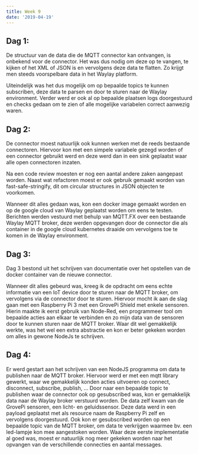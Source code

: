 ```yaml
---
title: Week 9
date: '2019-04-19'
---
```


## Dag 1:

De structuur van de data die de MQTT connector kan ontvangen, is onbekend voor de connector. Het was dus nodig om deze op te vangen, te kijken of het XML of JSON is en vervolgens deze data te flatten. Zo krijgt men steeds voorspelbare data in het Waylay platform.

Uiteindelijk was het dus mogelijk om op bepaalde topics te kunnen subscriben, deze data te parsen en door te sturen naar de Waylay environment. Verder werd er ook al op bepaalde plaatsen logs doorgestuurd en checks gedaan om te zien of alle mogelijke variabelen correct aanwezig waren.

## Dag 2:

De connector moest natuurlijk ook kunnen werken met de reeds bestaande connectoren. Hiervoor kon met een simpele variabele gezegd worden of een connector gebruikt werd en deze werd dan in een sink geplaatst waar alle open connectoren inzaten.

Na een code review moesten er nog een aantal andere zaken aangepast worden. Naast wat refactoren moest er ook gebruik gemaakt worden van fast-safe-stringify, dit om circular structures in JSON objecten te voorkomen.

Wanneer dit alles gedaan was, kon een docker image gemaakt worden en op de google cloud van Waylay geplaatst worden om eens te testen. Berichten werden vestuurd met behulp van MQTT.FX over een bestaande Waylay MQTT broker, deze werden opgevangen door de connector die als container in de google cloud kubernetes draaide om vervolgens toe te komen in de Waylay environment.

## Dag 3:

Dag 3 bestond uit het schrijven van documentatie over het opstellen van de docker container van de nieuwe connector.

Wanneer dit alles gebeurd was, kreeg ik de opdracht om eens echte informatie van een IoT device door te sturen naar de MQTT broker, om vervolgens via de connector door te sturen. Hiervoor mocht ik aan de slag gaan met een Raspberry Pi 3 met een GrovePi Shield met enkele sensoren.
Hierin maakte ik eerst gebruik van Node-Red, een programmeer tool om bepaalde acties aan elkaar te verbinden en zo mijn data van de sensoren door te kunnen sturen naar de MQTT broker. Waar dit wel gemakkelijk werkte, was het wel een extra abstractie en kon er beter gekeken worden om alles in gewone NodeJs te schrijven.

## Dag 4:

Er werd gestart aan het schrijven van een NodeJS programma om data te publishen naar de MQTT broker. Hiervoor werd er met een mqtt library gewerkt, waar we gemakkelijk konden acties uitvoeren op connect, disconnect, subscribe, publish, ...
Door naar een bepaalde topic te publishen waar de connector ook op gesubscribed was, kon er gemakkelijk data naar de Waylay broker verstuurd worden. De data zelf kwam van de GrovePi sensoren, een licht- en geluidssensor. Deze data werd in een payload geplaatst met als resource naam de Raspberry Pi zelf en vervolgens doorgestuurd.
Ook kon er gesubscribed worden op een bepaalde topic van de MQTT broker, om data te verkrijgen waarmee bv. een led-lampje kon mee aangestoken worden.
Waar deze eerste implementatie al goed was, moest er natuurlijk nog meer gekeken worden naar het opvangen van de verschillende connecties en aantal messages.
